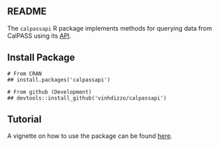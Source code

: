 ## README
The `calpassapi` R package implements methods for querying data from CalPASS using its [API](https://mmap.calpassplus.org/docs/index.html).

## Install Package
```{r}
# From CRAN
## install.packages('calpassapi')

# From github (Development)
## devtools::install_github('vinhdizzo/calpassapi')
```

## Tutorial
A vignette on how to use the package can be found [here](https://CRAN.R-project.org/package=calpassapi/vignettes/Tutorial.html).
